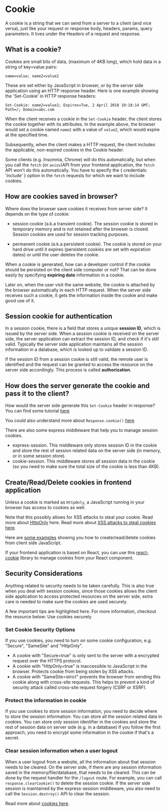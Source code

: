 # Cookie

A cookie is a string that we can send from a server to a client (and vice versa), just like your request or response body, headers, params, query parameters. It lives under the Headers of a request and response.

## What is a cookie?

Cookies are small bits of data, (maximum of 4KB long), which hold data in a string of key=value pairs:

```
name=value; name2=value2
```

These are set either by JavaScript in browser, or by the server side application using an HTTP response header.
Here is one example showing the 'Set-Cookie' in HTTP response headers:

```
Set-Cookie: name2=value2; Expires=Tue, 2 April 2018 10:18:14 GMT; Path=/; Domain=abc.com
```

When the client receives a cookie in the `Set-Cookie` header, the client stores the cookie together with its attributes. In the example above, the browser would set a cookie named `name2` with a value of `value2`, which would expire at the specified time.

Subsequently, when the client makes a HTTP request, the client includes the applicable, non-expired cookies in the Cookie header.

Some clients (e.g. Insomnia, Chrome) will do this automatically, but when you call the `fetch` (or `axios`)API from your frontend application, the `fetch` API won't do this automatically. You have to specify the { credentials: 'include' } option in the `fetch` requests for which we want to include cookies.

## How are cookies saved in browser?

Where does the browser save cookies it receives from server side? It depends on the type of cookie:

- session cookie (a.k.a transient cookie). The session cookie is stored in temporary memory and is not retained after the browser is closed. Session cookies are used for session tracking purposes.

- permanent cookie (a.k.a persistent cookie). The cookie is stored on your hard drive until it expires (persistent cookies are set with expiration dates) or until the user deletes the cookie.

When a cookie is generated, how can a developer control if the cookie should be persisted on the client side computer or not? That can be done easily by specifying **expiring date** information in a cookie.

Later on, when the user visit the same website, the cookie is attached by the browser automatically in each HTTP request. When the server side receives such a cookie, it gets the information inside the cookie and make good use of it.

## Session cookie for authentication

In a session cookie, there is a field that stores a unique **session ID**, which is issued by the server side. When a session cookie is received on the server side, the server application can extract the session ID, and check if it's still valid. Typically the server side application maintains all the session information in a database, which is looked up to validate a session ID.

If the session ID from a session cookie is still valid, the remote user is identified and the request can be granted to access the resource on the server side accordingly. This process is called **authorization**.

## How does the server generate the cookie and pass it to the client?

How would the server side generate this `Set-Cookie` header in response? You can find some tutorial [here](https://www.codementor.io/@noddy/cookie-management-in-express-js-du107rmna)

You could also understand more about `Response.cookie()` [here](https://flaviocopes.com/express-cookies/)

There are also some express middleware that help you to manage session cookies.

- express-session. This middleware only stores session ID in the cookie and store the rest of session related data on the server side (in memory, or in some session store).
- cookie-session. This middleware stores all session data in the cookie (so you need to make sure the total size of the cookie is less than 4KB).

## Create/Read/Delete cookies in frontend application

Unless a cookie is marked as `HttpOnly`, a JavaScript running in your browser has access to cookies as well.

Note that this possibly allows for XSS attacks to steal your cookie. Read more about [HttpOnly](https://owasp.org/www-community/HttpOnly) here. Read more about [XSS attacks to steal cookies here](https://blog.codinghorror.com/protecting-your-cookies-httponly/).

Here are [some examples](https://www.codexpedia.com/javascript/javascript-create-read-and-delete-cookies/) showing you how to create/read/delete cookies from client side JavaScript.

If your frontend application is based on React, you can use this [react-cookie](https://www.npmjs.com/package/react-cookie) library to manage cookies from your React component.


## Security Considerations
Anything related to security needs to be taken carefully. This is also true when you deal with session cookies, since those cookies allows the client side application to access protected resources on the server side, extra care is needed to make sure the cookies are used securely.

A few important tips are highlighted here. For more information, checkout the resource below:
Use cookies securely

### Set Cookie Security Options

If you use cookies, you need to turn on some cookie configuration, e.g. "Secure", "SameSite" and "HttpOnly".
- A cookie with "Secure=true" is only sent to the server with a encrypted request over the HTTPS protocol.
- A cookie with "HttpOnly=true" is inaccessible to JavaScript in the browser. Protects cookie from being stolen by XSS attacks.
- A cookie with "SameSite=strict" prevents the browser from sending this cookie along with cross-site requests. This helps to prevent a kind of security attack called cross-site request forgery (CSRF or XSRF).


### Protect the information in cookie
If you use cookies to store session information, you need to decide where to store the session information:
You can store all the session related data in cookies.
You can store only session identifier in the cookies and store the rest of session data on server side (e.g. in a database)
If you follow the first approach, you need to encrypt some information in the cookie if that's a secret.

### Clear session information when a user logout
When a user logout from a website, all the information about that session needs to be cleared.
On the server side, if there are any session information saved in the memory/file/database, that needs to be cleared. This can be done by the request handler for the `/logout` route. For example, you can call `response.clearCookie()` to delete the session cookie. If the server side session is maintained by the express-session middleware, you also need to call the `Session.destroy()` API to clear the session.

Read more about [cookies here](https://blog.webf.zone/ultimate-guide-to-http-cookies-2aa3e083dbae).